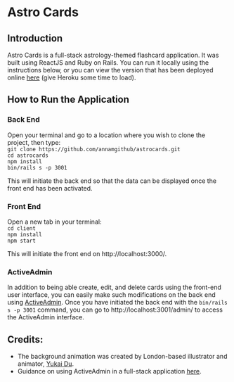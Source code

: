 # Astro Cards

## Introduction
Astro Cards is a full-stack astrology-themed flashcard application. It was built using ReactJS and Ruby on Rails. You can run it locally using the instructions below, or you can view the version that has been deployed online [here](https://guarded-garden-16317.herokuapp.com/) (give Heroku some time to load).

## How to Run the Application
### Back End
Open your terminal and go to a location where you wish to clone the project, then type:  
`git clone https://github.com/annamgithub/astrocards.git`  
`cd astrocards`  
`npm install`  
`bin/rails s -p 3001`

This will initiate the back end so that the data can be displayed once the front end has been activated.

### Front End
Open a new tab in your terminal:    
`cd client`  
`npm install`  
`npm start`  

This will initiate the front end on http://localhost:3000/.

### ActiveAdmin
In addition to being able create, edit, and delete cards using the front-end user interface, you can easily make such modifications on the back end using [ActiveAdmin](https://activeadmin.info/). Once you have initiated the back end with the `bin/rails s -p 3001` command, you can go to http://localhost:3001/admin/ to access the ActiveAdmin interface.


## Credits: 
* The background animation was created by London-based illustrator and animator, [Yukai Du](https://www.yukaidu.com/).
* Guidance on using ActiveAdmin in a full-stack application [here](https://blog.heroku.com/a-rock-solid-modern-web-stack).

